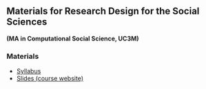 ## Materials for Research Design for the Social Sciences

**(MA in Computational Social Science, UC3M)**

### Materials

- [Syllabus](https://github.com/franvillamil/syllabi/blob/master/current/syllabus_research_design.pdf)
- [Slides (course website)](https://franvillamil.github.io/res_design/)
